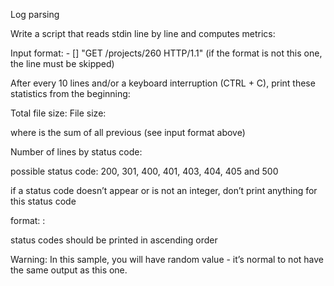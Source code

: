 Log parsing

Write a script that reads stdin line by line and computes metrics:



Input format: <IP Address> - [<date>] "GET /projects/260 HTTP/1.1" <status code> <file size> (if the format is not this one, the line must be skipped)

After every 10 lines and/or a keyboard interruption (CTRL + C), print these statistics from the beginning:

Total file size: File size: <total size>

where <total size> is the sum of all previous <file size> (see input format above)

Number of lines by status code:

possible status code: 200, 301, 400, 401, 403, 404, 405 and 500

if a status code doesn’t appear or is not an integer, don’t print anything for this status code

format: <status code>: <number>

status codes should be printed in ascending order

Warning: In this sample, you will have random value - it’s normal to not have the same output as this one.
